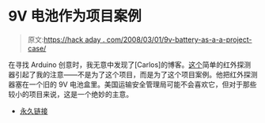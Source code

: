 # 9V 电池作为项目案例

> 原文:[https://hack aday . com/2008/03/01/9v-battery-as-a-a-project-case/](https://hackaday.com/2008/03/01/9v-battery-as-a-project-case/)

在寻找 Arduino 创意时，我无意中发现了[Carlos]的博客。[这个](http://carlitoscontraptions.blogspot.com/search?updated-max=2007-12-24T02%3A39%3A00-05%3A00&max-results=5)简单的红外探测器引起了我的注意——不是为了这个项目，而是为了这个项目案例。他把红外探测器塞在一个旧的 9V 电池盒里。美国运输安全管理局可能不会喜欢它，但对于那些较小的项目来说，这是一个绝妙的主意。

*   [永久链接](http://carlitoscontraptions.blogspot.com/search?updated-max=2007-12-24T02%3A39%3A00-05%3A00&max-results=5)